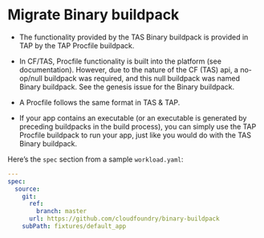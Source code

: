 # Migrate Binary buildpack

- The functionality provided by the TAS Binary buildpack is provided in TAP by the TAP Procfile buildpack.

- In CF/TAS, Procfile functionality is built into the platform (see documentation). However, due to the nature of the CF (TAS) api, a no-op/null buildpack was required, and this null buildpack was named Binary buildpack. See the genesis issue for the Binary buildpack.

- A Procfile follows the same format in TAS & TAP.

- If your app contains an executable (or an executable is generated by preceding buildpacks in the build process), you can simply use the TAP Procfile buildpack to run your app, just like you would do with the TAS Binary buildpack.

Here’s the `spec` section from a sample `workload.yaml`:

```yaml
---
spec:
  source:
    git:
      ref:
        branch: master
      url: https://github.com/cloudfoundry/binary-buildpack
    subPath: fixtures/default_app
```
